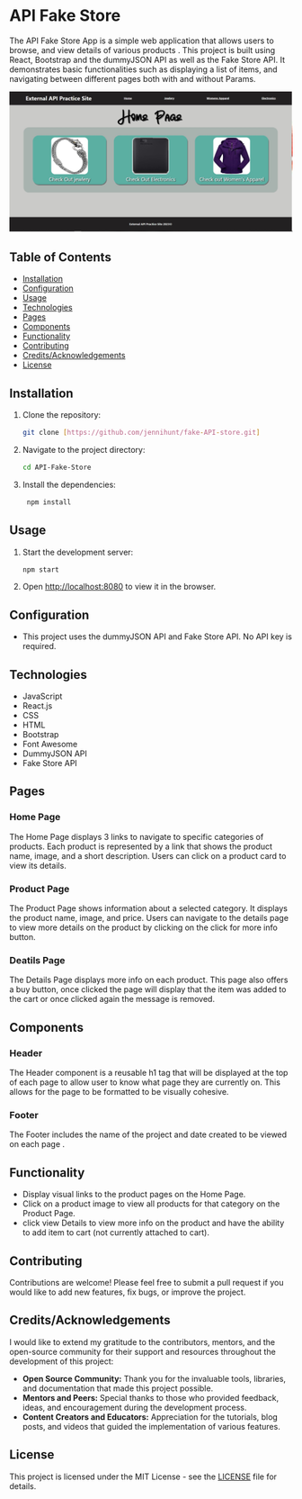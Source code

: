 # API Fake Store

The API Fake Store App is a simple web application that allows users to browse, and view details of various products . This project is built using React, Bootstrap and the dummyJSON API as well as the Fake Store API. It demonstrates basic functionalities such as displaying a list of items, and navigating between different pages both with and without Params.

![Screenshot of API Fake Store](./client/src/components/assets/images/fakestorescreenshot.jpg)

## Table of Contents

- [Installation](#installation)
- [Configuration](#configuration)
- [Usage](#usage)
- [Technologies](#technologies)
- [Pages](#pages)
- [Components](#components)
- [Functionality](#functionality)
- [Contributing](#contributing)
- [Credits/Acknowledgements](#creditsacknowledgements)
- [License](#license)

## Installation

1. Clone the repository:
   ```sh
   git clone [https://github.com/jennihunt/fake-API-store.git]
   ```
2. Navigate to the project directory:
   ```sh
   cd API-Fake-Store
   ```
3. Install the dependencies:
   ```sh
    npm install
   ```

## Usage

1. Start the development server:
   ```sh
   npm start
   ```
2. Open [http://localhost:8080](http://localhost:8080) to view it in the browser.

## Configuration
- This project uses the dummyJSON API and Fake Store API. No API key is required.

## Technologies
- JavaScript
- React.js
- CSS
- HTML
- Bootstrap
- Font Awesome
- DummyJSON API
- Fake Store API

## Pages

### Home Page

The Home Page displays 3 links to navigate to specific categories of products. Each product is represented by a link that shows the product name, image, and a short description. Users can click on a product card to view its details.

### Product Page

The Product Page shows information about a selected category. It displays the product name, image, and price. Users can navigate to the details page to view more details on the product by clicking on the click for more info button.

### Deatils Page

The Details Page displays more info on each product. This page also offers a buy button, once clicked the page will display that the item was added to the cart or once clicked again the message is removed.

## Components

### Header

The Header component is a reusable h1 tag that will be displayed at the top of each page to allow user to know what page they are currently on. This allows for the page to be formatted to be visually cohesive.

### Footer

The Footer includes the name of the project and date created to be viewed on each page .



## Functionality

- Display visual links to the product pages on the Home Page.
- Click on a product image to view all products for that category on the Product Page.
- click view Details to view more info on the product and have the ability to add item to cart (not currently attached to cart).

## Contributing

Contributions are welcome! Please feel free to submit a pull request if you would like to add new features, fix bugs, or improve the project.

## Credits/Acknowledgements

I would like to extend my gratitude to the contributors, mentors, and the open-source community for their support and resources throughout the development of this project:

- **Open Source Community:** Thank you for the invaluable tools, libraries, and documentation that made this project possible.
- **Mentors and Peers:** Special thanks to those who provided feedback, ideas, and encouragement during the development process.
- **Content Creators and Educators:** Appreciation for the tutorials, blog posts, and videos that guided the implementation of various features.

## License

This project is licensed under the MIT License - see the [LICENSE](LICENSE) file for details.

